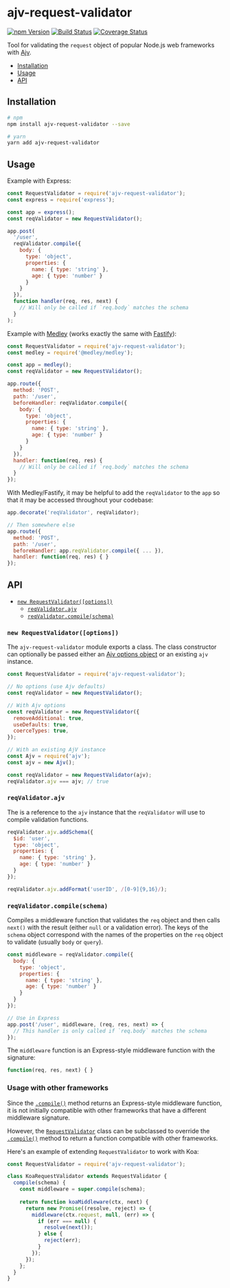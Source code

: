 # ajv-request-validator

[![npm Version](https://img.shields.io/npm/v/ajv-request-validator.svg)](https://www.npmjs.com/package/ajv-request-validator)
[![Build Status](https://travis-ci.org/medleyjs/ajv-request-validator.svg?branch=master)](https://travis-ci.org/medleyjs/ajv-request-validator)
[![Coverage Status](https://coveralls.io/repos/github/medleyjs/ajv-request-validator/badge.svg?branch=master)](https://coveralls.io/github/medleyjs/ajv-request-validator?branch=master)

Tool for validating the `request` object of popular Node.js web frameworks
with [Ajv](https://github.com/epoberezkin/ajv).

+ [Installation](#installation)
+ [Usage](#usage)
+ [API](#api)

## Installation

```sh
# npm
npm install ajv-request-validator --save

# yarn
yarn add ajv-request-validator
```

## Usage

Example with Express:

```js
const RequestValidator = require('ajv-request-validator');
const express = require('express');

const app = express();
const reqValidator = new RequestValidator();

app.post(
  '/user',
  reqValidator.compile({
    body: {
      type: 'object',
      properties: {
        name: { type: 'string' },
        age: { type: 'number' }
      }
    }
  }),
  function handler(req, res, next) {
    // Will only be called if `req.body` matches the schema
  }
);
```

Example with [Medley](https://www.npmjs.com/package/@medley/medley)
(works exactly the same with [Fastify](https://www.npmjs.com/package/fastify)):

```js
const RequestValidator = require('ajv-request-validator');
const medley = require('@medley/medley');

const app = medley();
const reqValidator = new RequestValidator();

app.route({
  method: 'POST',
  path: '/user',
  beforeHandler: reqValidator.compile({
    body: {
      type: 'object',
      properties: {
        name: { type: 'string' },
        age: { type: 'number' }
      }
    }
  }),
  handler: function(req, res) {
    // Will only be called if `req.body` matches the schema
  }
});
```

With Medley/Fastify, it may be helpful to add the `reqValidator` to the
`app` so that it may be accessed throughout your codebase:

```js
app.decorate('reqValidator', reqValidator);

// Then somewhere else
app.route({
  method: 'POST',
  path: '/user',
  beforeHandler: app.reqValidator.compile({ ... }),
  handler: function(req, res) { }
});
```

## API

+ [`new RequestValidator([options])`](#new-requestvalidatoroptions)
  + [`reqValidator.ajv`](#reqvalidatorajv)
  + [`reqValidator.compile(schema)`](#reqvalidatorcompileschema)
  
### `new RequestValidator([options])`

The `ajv-request-validator` module exports a class. The class constructor can optionally
be passed either an [Ajv options object](https://github.com/epoberezkin/ajv#options) or
an existing `ajv` instance.

```js
const RequestValidator = require('ajv-request-validator');

// No options (use Ajv defaults)
const reqValidator = new RequestValidator();

// With Ajv options
const reqValidator = new RequestValidator({
  removeAdditional: true,
  useDefaults: true,
  coerceTypes: true,
});

// With an existing AjV instance
const Ajv = require('ajv');
const ajv = new Ajv();

const reqValidator = new RequestValidator(ajv);
reqValidator.ajv === ajv; // true
```

### `reqValidator.ajv`

The is a reference to the `ajv` instance that the `reqValidator` will use to
compile validation functions.

```js
reqValidator.ajv.addSchema({
  $id: 'user',
  type: 'object',
  properties: {
    name: { type: 'string' },
    age: { type: 'number' }
  }
});

reqValidator.ajv.addFormat('userID', /[0-9]{9,16}/);
```

### `reqValidator.compile(schema)`

Compiles a middleware function that validates the `req` object and then calls `next()` with the
result (either `null` or a validation error). The keys of the `schema` object correspond with
the names of the properties on the `req` object to validate (usually `body` or `query`).

```js
const middleware = reqValidator.compile({
  body: {
    type: 'object',
    properties: {
      name: { type: 'string' },
      age: { type: 'number' }
    }
  }
});

// Use in Express
app.post('/user', middleware, (req, res, next) => {
  // This handler is only called if `req.body` matches the schema
});
```

The `middleware` function is an Express-style middleware function with the signature:

```js
function(req, res, next) { }
```

### Usage with other frameworks

Since the [`.compile()`](#reqvalidatorcompileschema) method returns an Express-style
middleware function, it is not initially compatible with other frameworks that have
a different middleware signature.

However, the [`RequestValidator`](#new-requestvalidatoroptions) class can be subclassed
to override the [`.compile()`](#reqvalidatorcompileschema) method to return a function
compatible with other frameworks.

Here's an example of extending `RequestValidator` to work with Koa:

```js
const RequestValidator = require('ajv-request-validator');

class KoaRequestValidator extends RequestValidator {
  compile(schema) {
    const middleware = super.compile(schema);
    
    return function koaMiddleware(ctx, next) {
      return new Promise((resolve, reject) => {
        middleware(ctx.request, null, (err) => {
          if (err === null) {
            resolve(next());
          } else {
            reject(err);
          }
        });
      });
    };
  }
}
```
